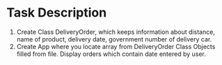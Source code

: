 # Task Description
1. Create Class DeliveryOrder, which keeps information about distance, name of product, delivery date, government number 
   of delivery car.
2. Create App where you locate array from DeliveryOrder Class Objects filled from file. Display orders which contain date 
   entered by user.